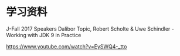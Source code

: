 # 学习资料

J-Fall 2017 Speakers Dalibor Topic, Robert Scholte & Uwe Schindler - Working with JDK 9 in Practice

https://www.youtube.com/watch?v=EySWQ4-_tto
